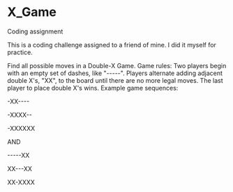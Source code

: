 # X_Game
Coding assignment

This is a coding challenge assigned to a friend of mine. I did it myself for practice.

Find all possible moves in a Double-X Game.
Game rules: Two players begin with an empty set of dashes, like "-----". Players alternate adding adjacent double X's, "XX", to the board until there are no more legal moves. The last player to place double X's wins.
Example game sequences:

-XX----	

-XXXX--			

-XXXXXX			

AND

-----XX

XX---XX

XX-XXXX

